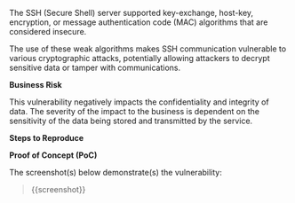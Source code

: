 The SSH (Secure Shell) server supported key-exchange, host-key, encryption, or message authentication code (MAC) algorithms that are considered insecure. 

The use of these weak algorithms makes SSH communication vulnerable to various cryptographic attacks, potentially allowing attackers to decrypt sensitive data or tamper with communications.

**Business Risk**

This vulnerability negatively impacts the confidentiality and integrity of data. The severity of the impact to the business is dependent on the sensitivity of the data being stored and transmitted by the service.

**Steps to Reproduce**

<Provide numbered steps to reproduce this issue in the context of the in-scope domain>

**Proof of Concept (PoC)**

The screenshot(s) below demonstrate(s) the vulnerability:
>
> {{screenshot}}
